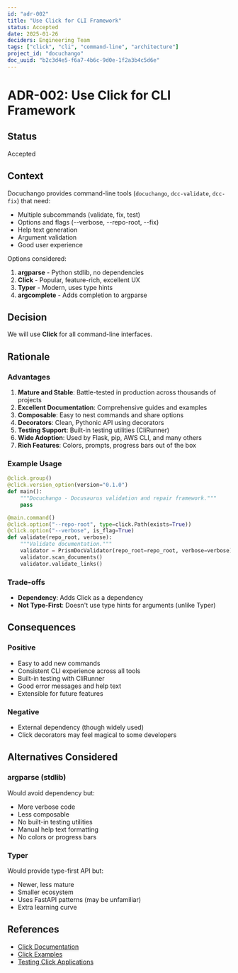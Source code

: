 ```yaml
---
id: "adr-002"
title: "Use Click for CLI Framework"
status: Accepted
date: 2025-01-26
deciders: Engineering Team
tags: ["click", "cli", "command-line", "architecture"]
project_id: "docuchango"
doc_uuid: "b2c3d4e5-f6a7-4b6c-9d0e-1f2a3b4c5d6e"
---
```


# ADR-002: Use Click for CLI Framework

## Status

Accepted

## Context

Docuchango provides command-line tools (`docuchango`, `dcc-validate`, `dcc-fix`) that need:

- Multiple subcommands (validate, fix, test)
- Options and flags (--verbose, --repo-root, --fix)
- Help text generation
- Argument validation
- Good user experience

Options considered:

1. **argparse** - Python stdlib, no dependencies
2. **Click** - Popular, feature-rich, excellent UX
3. **Typer** - Modern, uses type hints
4. **argcomplete** - Adds completion to argparse

## Decision

We will use **Click** for all command-line interfaces.

## Rationale

### Advantages

1. **Mature and Stable**: Battle-tested in production across thousands of projects
2. **Excellent Documentation**: Comprehensive guides and examples
3. **Composable**: Easy to nest commands and share options
4. **Decorators**: Clean, Pythonic API using decorators
5. **Testing Support**: Built-in testing utilities (CliRunner)
6. **Wide Adoption**: Used by Flask, pip, AWS CLI, and many others
7. **Rich Features**: Colors, prompts, progress bars out of the box

### Example Usage

```python
@click.group()
@click.version_option(version="0.1.0")
def main():
    """Docuchango - Docusaurus validation and repair framework."""
    pass

@main.command()
@click.option("--repo-root", type=click.Path(exists=True))
@click.option("--verbose", is_flag=True)
def validate(repo_root, verbose):
    """Validate documentation."""
    validator = PrismDocValidator(repo_root=repo_root, verbose=verbose)
    validator.scan_documents()
    validator.validate_links()
```

### Trade-offs

- **Dependency**: Adds Click as a dependency
- **Not Type-First**: Doesn't use type hints for arguments (unlike Typer)

## Consequences

### Positive

- Easy to add new commands
- Consistent CLI experience across all tools
- Built-in testing with CliRunner
- Good error messages and help text
- Extensible for future features

### Negative

- External dependency (though widely used)
- Click decorators may feel magical to some developers

## Alternatives Considered

### argparse (stdlib)

Would avoid dependency but:
- More verbose code
- Less composable
- No built-in testing utilities
- Manual help text formatting
- No colors or progress bars

### Typer

Would provide type-first API but:
- Newer, less mature
- Smaller ecosystem
- Uses FastAPI patterns (may be unfamiliar)
- Extra learning curve

## References

- [Click Documentation](https://click.palletsprojects.com/)
- [Click Examples](https://github.com/pallets/click/tree/main/examples)
- [Testing Click Applications](https://click.palletsprojects.com/en/8.1.x/testing/)
